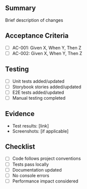 ## Summary

Brief description of changes

## Acceptance Criteria

- [ ] AC-001: Given X, When Y, Then Z
- [ ] AC-002: Given X, When Y, Then Z

## Testing

- [ ] Unit tests added/updated
- [ ] Storybook stories added/updated
- [ ] E2E tests added/updated
- [ ] Manual testing completed

## Evidence

- Test results: [link]
- Screenshots: [if applicable]

## Checklist

- [ ] Code follows project conventions
- [ ] Tests pass locally
- [ ] Documentation updated
- [ ] No console errors
- [ ] Performance impact considered